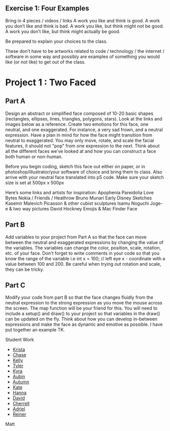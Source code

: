 ## Exercise 1: Four Examples
Bring in 4 pieces / videos / links
A work you like and think is good.
A work you don’t like and think is bad.
A work you like, but think might not be good.
A work you don’t like, but think might actually be good.

Be prepared to explain your choices to the class.

These don’t have to be artworks related to code / technology / the internet / software in some way and possibly are examples of something you would like (or not like) to get out of the class.


# Project 1 : Two Faced
## Part A
Design an abstract or simplified face composed of 10-20 basic shapes (rectangles, ellipses, lines, triangles, polygons, stars). Look at the links and images below as a reference. Create two emotions for this face, one neutral, and one exaggerated. For instance, a very sad frown, and a neutral expression. Have a plan in mind for how the face might transition from neutral to exaggerated. You may only move, rotate, and scale the facial features, it should not "pop" from one expression to the next. Think about all the different faces we’ve looked at and how you can construct a face both human or non-human.

Before you begin coding, sketch this face out either on paper, or in photoshop/illustrator/your software of choice and bring them to class. Also arrive with your neutral face translated into p5 code. Make sure your sketch size is set at 500px x 500px

Here’s some links and artists for inspiration:
Apophenia
Pareidolia
Love Bytes
Nokia / Friends / Heathrow
Bruno Munari
Early Disney Sketches
Kasemir Malevich
Picasson & other cubist sculptures
Isamu Noguchi
Joge-e & two way pictures
David Hockney
Emojis & Mac Finder Face


## Part B
Add variables to your project from Part A so that the face can move between the neutral and exaggerated expressions by changing the value of the variables. The variables can change the color, position, scale, rotation, etc. of your face. Don't forget to write comments in your code so that you know the range of the variable i.e int x = 100; // left eye x - coordinate with a value between 100 and 200. Be careful when trying out rotation and scale, they can be tricky.


## Part C
Modify your code from part B so that the face changes fluidly from the neutral expression to the strong expression as you move the mouse across the screen. The map function will be your friend for this. You will need to include a setup() and draw() to your project so that variables in the draw() can be updated on the fly. Think about how you can develop in-between expressions and make the face as dynamic and emotive as possible. I have put together an example TK.

Student Work

* [Krista](https://editor.p5js.org/kristamiya/sketches/S1eDLz2_X)
* [Chase](https://editor.p5js.org/cmcfadden/sketches/BJ-uGJC_m)
* [Kelly](https://editor.p5js.org/kellysidney/sketches/S1UcrpLF7)
* [Tyler](https://editor.p5js.org/tmarks2/sketches/rJyUG5rdm)
* [Kyra](https://editor.p5js.org/kaknauer/sketches/HJuco7ADQ)
* [Aubin](https://editor.p5js.org/ameschuler@gmail.com/sketches/BkxhKKFuQ)
* [Autumn](https://editor.p5js.org/retroauriel/sketches/HJdS17ADQ)
* [Kate](https://editor.p5js.org/klblasco/sketches/H1qOOvP_X)
* [Hanna](https://editor.p5js.org/hanna/sketches/HJr-FDv_X)
* [David](https://editor.p5js.org/davidniles/sketches/Hy1WVvPum)
* [Cherrell](https://editor.p5js.org/cfinister/sketches/rJmpoXuOX)
* [Adriel](https://editor.p5js.org/American_Ren/sketches/B1GOti4_7)
* [Reiner](https://editor.p5js.org/ReinerKarnadi/sketches/BJy1W8wO7)

Matt







